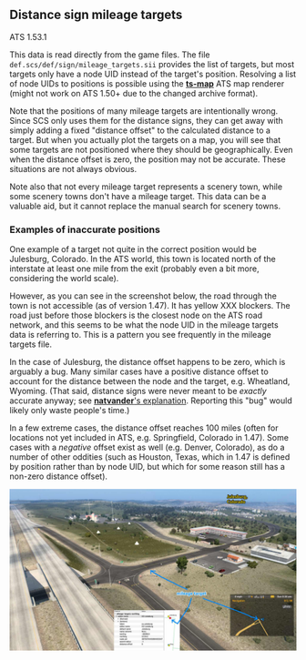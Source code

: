 ## Distance sign mileage targets

ATS 1.53.1

This data is read directly from the game files.
The file `def.scs/def/sign/mileage_targets.sii` provides the list of targets,
but most targets only have a node UID instead of the target's position.
Resolving a list of node UIDs to positions is possible using the
[**ts-map**](https://github.com/dariowouters/ts-map) ATS map renderer
(might not work on ATS 1.50+ due to the changed archive format).

Note that the positions of many mileage targets are intentionally wrong.
Since SCS only uses them for the distance signs, they can get away with
simply adding a fixed "distance offset" to the calculated distance to a target.
But when you actually plot the targets on a map, you will see that some
targets are not positioned where they should be geographically.
Even when the distance offset is zero, the position may not be accurate.
These situations are not always obvious.

Note also that not every mileage target represents a scenery town, while
some scenery towns don't have a mileage target. This data can be a valuable
aid, but it cannot replace the manual search for scenery towns.

### Examples of inaccurate positions

One example of a target not quite in the correct position would be Julesburg,
Colorado. In the ATS world, this town is located north of the interstate at
least one mile from the exit (probably even a bit more, considering the world
scale).

However, as you can see in the screenshot below, the road through the town is
not accessible (as of version 1.47). It has yellow XXX blockers. The road just
before those blockers is the closest node on the ATS road network, and this
seems to be what the node UID in the mileage targets data is referring to.
This is a pattern you see frequently in the mileage targets file.

In the case of Julesburg, the distance offset happens to be zero, which is
arguably a bug. Many similar cases have a positive distance offset to
account for the distance between the node and the target, e.g. Wheatland,
Wyoming. (That said, distance signs were never meant to be *exactly*
accurate anyway; see
[**natvander**'s explanation](https://forum.scssoft.com/viewtopic.php?t=300959&start=170#p1600632).
Reporting this "bug" would likely only waste people's time.)

In a few extreme cases, the distance offset reaches 100 miles (often for
locations not yet included in ATS, e.g. Springfield, Colorado in 1.47).
Some cases with a *negative* offset exist as well (e.g. Denver, Colorado),
as do a number of other oddities (such as Houston, Texas, which in 1.47
is defined by position rather than by node UID, but which for some reason
still has a non-zero distance offset).

![](https://raw.githubusercontent.com/nautofon/ats-towns/main/mileage-targets/example-julesburg.jpg)

